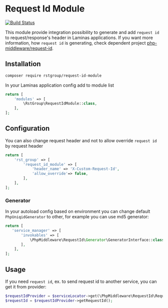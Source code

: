 # Request Id Module

[![Build Status](https://travis-ci.org/rstgroup/request-id-module.svg?branch=master)](https://travis-ci.org/rstgroup/request-id-module)

This module provide integration possibility to generate and add `request id` to request/response's header in Laminas applications.
If you want more information, how `request id` is generating, check dependent project [php-middleware/request-id](https://github.com/php-middleware/request-id).

## Installation

```bash
composer require rstgroup/request-id-module
```


In your Laminas application config add to module list

```php
return [
    'modules' => [
        \RstGroup\RequestIdModule::class,
    ],
];
```

## Configuration

You can also change request header and not to allow override `request id` by request header

```php
return [
    'rst_group' => [
        'request_id_module' => [
            'header_name' => 'X-Custom-Request-Id',
            'allow_override'=> false,
        ],
    ],
];
```

### Generator

In your autoload config based on environment you can change default `PhpUniqidGenerator` to other, for example you can use md5 generator:

```php
return [
   'service_manager' => [
       'invokables' => [
           \PhpMiddleware\RequestId\Generator\GeneratorInterface::class => \PhpMiddleware\RequestId\Generator\Md5Generator::class,
       ],
    ],
];
```

## Usage

If you need `request id`, ex. to send request id to another service, you can get it from provider:

```php
$requestIdProvider = $serviceLocator->get(\PhpMiddleware\RequestId\RequestIdProviderInterface::class);
$requestId = $requestIdProvider->getRequestId();
```


